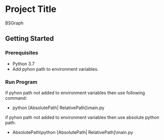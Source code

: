 # Project Title

BSGraph

## Getting Started
### Prerequisites

- Python 3.7
- Add pyhon path to environment variables.

### Run Program

if pyhon path not added to environment variables then use following command:
- python [AbsolutePath| RelativePath]\main.py

if pyhon path not added to environment variables then use absolute python path:
- AbsolutePath\python [AbsolutePath| RelativePath]\main.py
